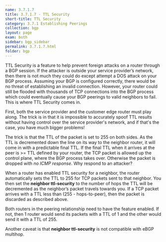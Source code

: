 ```yaml
---
name: 3.7.1.7
title: 3.7.1.7 - TTL Security
short-title: TTL Security
category: 3.7.1 Establishing Peerings
collection: bgp
layout: page
exam: both
sidebar: bgp_sidebar
permalink: 3.7.1.7.html
folder: bgp
---
```

TTL Security is a feature to help prevent foreign attacks on a router through a BGP session. If the attacker is outside your service provider’s network, then there is not much they could do except attempt a DOS attack on your BGP process. Assuming your BGP is configured correctly, there would be no threat of establishing an invalid connection. However, your router could still be flooded with thousands of TCP connections into the BGP process which could eventually cause your BGP peerings to valid neighbors to fail. This is where TTL Security comes in.

First, both the service provider and the customer edge router must play along. The trick is in that it is impossible to accurately spoof TTL results without having control over the service provider's network, and if that's the case, you have much bigger problems! 

The trick is that the TTL of the packet is set to 255 on both sides. As the TTL is decremented down the line on its way to the neighbor router, it will come in with a predictable final TTL. If the final TTL when it arrives at the peer is \>= TTL defined by your router, the TCP packet is allowed up the control plane, where the BGP process takes over. Otherwise the packet is dropped with *no ICMP response*. Why respond to an attacker?

When a router has enabled TTL security for a neighbor, the router automatically sets the TTL to 255 for TCP packets sent to that neighbor. You then set the **neighbor ttl-security** to the number of hops the TTL will be decremented as the neighbor’s packet travels towards you. If a TCP packet arrives with a TTL less than (255 - hops-to-peer), then the packet is discarded as described above.

Both routers in the peering relationship need to have the feature enabled. If not, then 1 router would send its packets with a TTL of 1 and the other would send it with a TTL of 255.

Another caveat is that **neighbor ttl-security** is not compatible with eBGP multihop.